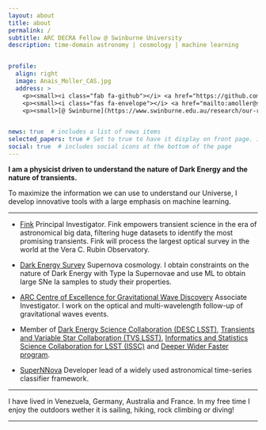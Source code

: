 ```yaml
---
layout: about
title: about
permalink: /
subtitle: ARC DECRA Fellow @ Swinburne University
description: time-domain astronomy | cosmology | machine learning


profile:
  align: right
  image: Anais_Moller_CAS.jpg
  address: >
    <p><small><i class="fab fa-github"></i> <a href="https://github.com/anaismoller"> @anaismoller</a></small></p>
    <p><small><i class="fas fa-envelope"></i> <a href="mailto:amoller@swin.edu.au">amoller@swin.edu.au</a></small></p>
    <p><small>[@ Swinburne](https://www.swinburne.edu.au/research/our-research/access-our-research/find-a-researcher-or-supervisor/researcher-profile/?id=amoller)</small></p>


news: true  # includes a list of news items
selected_papers: true # Set to true to have it display on front page. includes a list of papers marked as "selected={true}"
social: true  # includes social icons at the bottom of the page
---
```



**I am a physicist driven to understand the nature of Dark Energy and the nature of transients.**

To maximize the information we can use to understand our Universe, I develop innovative tools with a large emphasis on machine learning.

_ _ _ _ _
* [Fink](http://fink-broker.org) Principal Investigator.
Fink empowers transient science in the era of astronomical big data, filtering huge datasets to identify the most promising transients. Fink will process the largest optical survey in the world at the Vera C. Rubin Observatory.

* [Dark Energy Survey](http://www.darkenergysurvey.org) Supernova cosmology.
I obtain constraints on the nature of Dark Energy with Type Ia Supernovae and use ML to obtain large SNe Ia samples to study their properties.

* [ARC Centre of Excellence for Gravitational Wave Discovery](https://www.ozgrav.org) Associate Investigator.
I  work on the optical and multi-wavelength follow-up of gravitational waves events.

* Member of [Dark Energy Science Collaboration (DESC LSST)](http://lsst-desc.org), [Transients and Variable Star Collaboration (TVS LSST)](https://lsst-tvssc.github.io), [Informatics and Statistics Science Collaboration for LSST (ISSC)](https://issc.science.lsst.org) and [Deeper Wider Faster program](https://www.swinburne.edu.au/research/centres-groups-clinics/centre-for-astrophysics-supercomputing/our-research/data-intensive-astronomy-software-instrumentation/deeper-wider-faster-program/).


* [SuperNNova](https://arxiv.org/abs/1901.06384) Developer lead of a widely used astronomical time-series classifier framework.

_ _ _ _ _

<p> I have lived in Venezuela, Germany, Australia and France. In my free time I enjoy the outdoors wether it is sailing, hiking, rock climbing or diving! </p>

_ _ _ _ _

